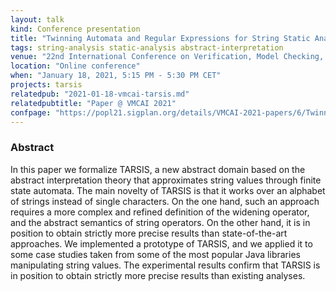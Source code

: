 ```yaml
---
layout: talk
kind: Conference presentation
title: "Twinning Automata and Regular Expressions for String Static Analysis"
tags: string-analysis static-analysis abstract-interpretation
venue: "22nd International Conference on Verification, Model Checking, and Abstract Interpretation (VMCAI 2021)"
location: "Online conference"
when: "January 18, 2021, 5:15 PM - 5:30 PM CET"
projects: tarsis
relatedpub: "2021-01-18-vmcai-tarsis.md"
relatedpubtitle: "Paper @ VMCAI 2021"
confpage: "https://popl21.sigplan.org/details/VMCAI-2021-papers/6/Twinning-automata-and-regular-expressions-for-string-static-analysis"
---
```


### Abstract

In this paper we formalize TARSIS, a new abstract domain based on the abstract interpretation theory that approximates string values through finite state automata. The main novelty of TARSIS is that it works over an alphabet of strings instead of single characters. On the one hand, such an approach requires a more complex and refined definition of the widening operator, and the abstract semantics of string operators. On the other hand, it is in position to obtain strictly more precise results than state-of-the-art approaches. We implemented a prototype of TARSIS, and we applied it to some case studies taken from some of the most popular Java libraries manipulating string values. The experimental results confirm that TARSIS is in position to obtain strictly more precise results than existing analyses.

